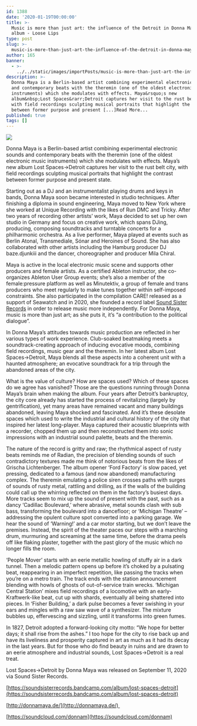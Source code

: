 ```yaml
---
id: 1388
date: '2020-01-19T00:00:00'
title: >-
  Music is more than just art: the influence of the Detroit in Donna Mays's new
  album - Loose Lips
type: post
slug: >-
  music-is-more-than-just-art-the-influence-of-the-detroit-in-donna-mayss-new-album
author: 165
banner:
  - >-
    ../../static/images/importPosts/music-is-more-than-just-art-the-influence-of-the-detroit-in-donna-mayss-new-album/image1388.jpeg
description: >-
  Donna Maya is a Berlin-based artist combining experimental electronic sounds
  and contemporary beats with the theremin (one of the oldest electronic music
  instruments) which she modulates with effects. Maya&rsquo;s new
  album&nbsp;Lost Spaces&rarr;Detroit captures her visit to the rust belt city,
  with field recordings sculpting musical portraits that highlight the contrast
  between former purpose and present [...]Read More...
published: true
tags: []
---
```

  
![](https://lh4.googleusercontent.com/TDB8kBnY2cybX08DvtUIP95m8r_LAC7jUdWUBr_aMzWHD_j6VMbnBoXr6MbbtNbcFYFnCvs9WmnxQ3RnB0Uo7Aa0PI0ykz_hMHfzN8h2RY4-hsjgCSFdZsvRvsvHp35v4Ahx1nuY)

[](https://f4.bcbits.com/img/a3222020883_10.jpg)Donna Maya is a Berlin-based artist combining experimental electronic sounds and contemporary beats with the theremin (one of the oldest electronic music instruments) which she modulates with effects. Maya’s new album Lost Spaces→Detroit captures her visit to the rust belt city, with field recordings sculpting musical portraits that highlight the contrast between former purpose and present state.

Starting out as a DJ and an instrumentalist playing drums and keys in bands, Donna Maya soon became interested in studio techniques. After finishing a diploma in sound engineering, Maya moved to New York where she worked at Unique Recording with the likes of Run DMC and Tricky. After two years of recording other artists’ work, Maya decided to set up her own studio in Germany and focus on creative work, which spans DJing, producing, composing soundtracks and turntable concerts for a philharmonic orchestra. As a live performer, Maya played at events such as Berlin Atonal, Transmediale, Sónar and Heroines of Sound. She has also collaborated with other artists including the Hamburg producer DJ baze.djunkiii and the dancer, choreographer and producer Mila Chiral.

[](https://youtu.be/oO1-aR_mb9c?t=9037)Maya is active in the local electronic music scene and supports other producers and female artists. As a certified Ableton instructor, she co-organizes Ableton User Group events; she’s also a member of the female:pressure platform as well as Minutektiv, a group of female and trans producers who meet regularly to make tunes together within self-imposed constraints. She also participated in the compilation CARE! released as a support of Seawatch and in 2020, she founded a record label [Sound Sister Records](http://soundsister-records.de/) in order to release music more independently. For Donna Maya, music is more than just art; as she puts it, it’s “a contribution to the political dialogue”.

In Donna Maya’s attitudes towards music production are reflected in her various types of work experience. Club-soaked beatmaking meets a soundtrack-creating approach of inducing evocative moods, combining field recordings, music gear and the theremin. In her latest album Lost Spaces→Detroit, Maya blends all these aspects into a coherent unit with a haunted atmosphere; an evocative soundtrack for a trip through the abandoned areas of the city.

What is the value of culture? How are spaces used? Which of these spaces do we agree has vanished? Those are the questions running through Donna Maya’s brain when making the album. Four years after Detroit’s bankruptcy, the city core already has started the process of revitalizing (largely by gentrification), yet many areas have remained vacant and many buildings abandoned, leaving Maya shocked and fascinated. And it’s these desolate spaces which used to write the industrial and cultural history of the city that inspired her latest long-player. Maya captured their acoustic blueprints with a recorder, chopped them up and then reconstructed them into sonic impressions with an industrial sound palette, beats and the theremin.

The nature of the record is gritty and raw; the rhythmical aspect of rusty beats reminds me of Radian, the precision of blending sounds of such contradictory textures made me think of notorious beats from the likes of Grischa Lichtenberger. The album opener ‘Ford Factory’ is slow paced, yet pressing, dedicated to a famous (and now abandoned) manufacturing complex. The theremin emulating a police siren crosses paths with surges of sounds of rusty metal, rattling and drilling, as if the walls of the building could call up the whirring reflected on them in the factory’s busiest days. More tracks seem to mix up the sound of present with the past, such as a dancy ‘Cadillac Boulevard,’ where abrasive, metal sounds clash with sub bass, transforming the boulevard into a dancefloor; or ‘Michigan Theatre’ – addressing the opulent culture spot converted into a parking garage. We hear the sound of ‘Warning!’ and a car motor starting, but we don’t leave the premises. Instead, the spirit of the theater paces our steps with a marching drum, murmuring and screaming at the same time, before the drama peels off like flaking plaster, together with the past glory of the music which no longer fills the room.

‘People Mover’ starts with an eerie metallic howling of stuffy air in a dark tunnel. Then a melodic pattern opens up before it’s choked by a pulsating beat, reappearing in an imperfect repetition, like passing the tracks when you’re on a metro train. The track ends with the station announcement blending with howls of ghosts of out-of-service train wrecks. ‘Michigan Central Station’ mixes field recordings of a locomotive with an early-Kraftwerk-like beat, cut up with shards, eventually all being shattered into pieces. In ‘Fisher Building,’ a dark pulse becomes a fever swishing in your ears and mingles with a raw saw wave of a synthesizer. The mixture bubbles up, effervescing and sizzling, until it transforms into green fumes.

[](https://www.youtube.com/watch?v=Vv7r0Hcg1cQ)In 1827, Detroit adopted a forward-looking city motto: “We hope for better days; it shall rise from the ashes.” I too hope for the city to rise back up and have its liveliness and prosperity captured in art as much as it had its decay in the last years. But for those who do find beauty in ruins and are drawn to an eerie atmosphere and industrial sounds, Lost Spaces→Detroit is a real treat.

Lost Spaces→Detroit by Donna Maya was released on September 11, 2020 via Sound Sister Records.

[](https://soundsisterrecords.bandcamp.com/album/lost-spaces-detroit)[https://soundsisterrecords.bandcamp.com/album/lost-spaces-detroit](https://soundsisterrecords.bandcamp.com/album/lost-spaces-detroit)

[](http://donnamaya.de/)[http://donnamaya.de/](http://donnamaya.de/) 

[](https://soundcloud.com/donnamaya)[https://soundcloud.com/donnam](https://soundcloud.com/donnam)